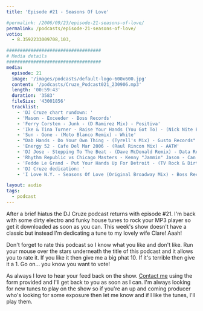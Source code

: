 ```yaml
---
title: 'Episode #21 - Seasons Of Love'

#permalink: /2006/09/23/episode-21-seasons-of-love/
permalink: /podcasts/episode-21-seasons-of-love/
votio:
  - 8.3592233009708,103,

###################################
# Media details
###################################
media:
  episode: 21
  image: '/images/podcasts/default-logo-600x600.jpg'
  content: '/podcasts/Cruze_Podcast021_230906.mp3'
  length: '00:59:43'
  duration: '3583'
  fileSize: '43001856'
  tracklist:
    - 'DJ Cruze chart rundown: '
    - 'Mason - Exceeder - Boss Records'
    - 'Ferry Corsten - Junk - (D Ramirez Mix) - Positiva'
    - 'Ike & Tina Turner - Raise Your Hands (You Got To) - (Nick Nite Extended Mix) - Gusto Records'
    - 'Sun - Gone - (Moto Blanco Remix) - White'
    - "Dab Hands - Do Your Own Thing - (Tyrell's Mix) - Gusto Records"
    - 'Energy 52 - Cafe Del Mar 2006 - (Raul Rincon Mix) - AATW'
    - 'DJ Jose - Stepping To The Beat - (Dave McDonald Remix) - Data Records'
    - 'Rhythm Republic vs Chicago Masters - Kenny "Jammin" Jason - Can You Dance? - (Soul Avengerz Club Mix) - Simply Recordings'
    - 'Fedde Le Grand - Put Your Hands Up For Detroit - (TV Rock & Dirty South Melbourne Militia Remix) - CR2 Records'
    - 'DJ Cruze dedication: '
    - 'I Love N.Y. - Seasons Of Love (Original Broadway Mix) - Boss Records'

layout: audio
tags:
  - podcast
---
```


After a brief hiatus the DJ Cruze podcast returns with episode #21. I'm back with some dirty electro and funky house tunes to rock your MP3 player so get it downloaded as soon as you can. This week's show doesn't have a classic but instead I'm dedicating a tune to my lovely wife Clare! Aaah!

Don't forget to rate this podcast so I know what you like and don't like. Run your mouse over the stars underneath the title of this podcast and it allows you to rate it. If you like it then give me a big phat 10. If it's terrible then give it a 1. Go on... you know you want to vote!

As always I love to hear your feed back on the show. [Contact me][1] using the form provided and I'll get back to you as soon as I can. I'm always looking for new tunes to play on the show so if you're an up and coming producer who's looking for some exposure then let me know and if I like the tunes, I'll play them.

[1]: /contact
